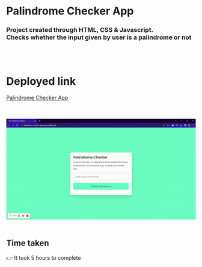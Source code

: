 # Palindrome Checker App

### Project created through HTML, CSS & Javascript. <br> Checks whether the input given by user is a palindrome or not
<br>
<br>

# Deployed link

[Palindrome Checker App](https://palindrome-checker-game-app.netlify.app/ "project link")

<br>
<br>

<img src= "./palindrome_cheker.gif" alt="">

<br>
<br>

## Time taken 
👉 It took 5 hours to complete

